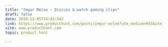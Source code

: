 ```yaml
---
title: "Imgur Melee — Discuss & watch gaming clips"
draft: false
date: 2019-12-05T14:42:54Z
link: https://www.producthunt.com/posts/imgur-melee?utm_medium=RSS&utm_source=hune
site: www.producthunt.com
topic: product hunt  

---
```

